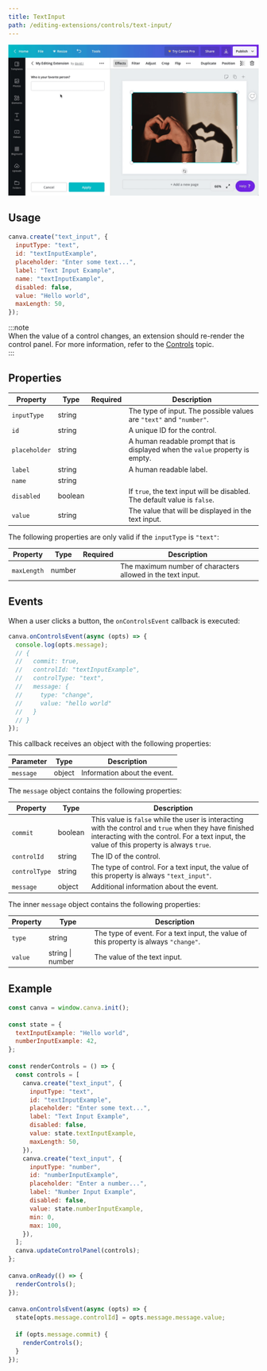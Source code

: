 ```yaml
---
title: TextInput
path: /editing-extensions/controls/text-input/
---
```


![](images/94a41e109b.gif)

## Usage

```javascript
canva.create("text_input", {
  inputType: "text",
  id: "textInputExample",
  placeholder: "Enter some text...",
  label: "Text Input Example",
  name: "textInputExample",
  disabled: false,
  value: "Hello world",
  maxLength: 50,
});
```

:::note  
 When the value of a control changes, an extension should re-render the control panel. For more information, refer to the [Controls](./#managing-the-state-of-controls.md) topic.  
:::

## Properties

| Property      | Type    | Required | Description                                                                   |
| ------------- | ------- | :------: | ----------------------------------------------------------------------------- |
| `inputType`   | string  | <Tick /> | The type of input. The possible values are `"text"` and `"number"`.           |
| `id`          | string  | <Tick /> | A unique ID for the control.                                                  |
| `placeholder` | string  |          | A human readable prompt that is displayed when the `value` property is empty. |
| `label`       | string  |          | A human readable label.                                                       |
| `name`        | string  |          |                                                                               |
| `disabled`    | boolean |          | If `true`, the text input will be disabled. The default value is `false`.     |
| `value`       | string  |          | The value that will be displayed in the text input.                           |

The following properties are only valid if the `inputType` is `"text"`:

| Property    | Type   | Required | Description                                                 |
| ----------- | ------ | :------: | ----------------------------------------------------------- |
| `maxLength` | number |          | The maximum number of characters allowed in the text input. |

## Events

When a user clicks a button, the `onControlsEvent` callback is executed:

```javascript
canva.onControlsEvent(async (opts) => {
  console.log(opts.message);
  // {
  //   commit: true,
  //   controlId: "textInputExample",
  //   controlType: "text",
  //   message: {
  //     type: "change",
  //     value: "hello world"
  //   }
  // }
});
```

This callback receives an object with the following properties:

| Parameter | Type   | Description                  |
| --------- | ------ | ---------------------------- |
| `message` | object | Information about the event. |

The `message` object contains the following properties:

| Property      | Type    | Description                                                                                                                                                                                          |
| ------------- | ------- | ---------------------------------------------------------------------------------------------------------------------------------------------------------------------------------------------------- |
| `commit`      | boolean | This value is `false` while the user is interacting with the control and `true` when they have finished interacting with the control. For a text input, the value of this property is always `true`. |
| `controlId`   | string  | The ID of the control.                                                                                                                                                                               |
| `controlType` | string  | The type of control. For a text input, the value of this property is always `"text_input"`.                                                                                                          |
| `message`     | object  | Additional information about the event.                                                                                                                                                              |

The inner `message` object contains the following properties:

| Property | Type             | Description                                                                           |
| -------- | ---------------- | ------------------------------------------------------------------------------------- |
| `type`   | string           | The type of event. For a text input, the value of this property is always `"change"`. |
| `value`  | string \| number | The value of the text input.                                                          |

## Example

```javascript
const canva = window.canva.init();

const state = {
  textInputExample: "Hello world",
  numberInputExample: 42,
};

const renderControls = () => {
  const controls = [
    canva.create("text_input", {
      inputType: "text",
      id: "textInputExample",
      placeholder: "Enter some text...",
      label: "Text Input Example",
      disabled: false,
      value: state.textInputExample,
      maxLength: 50,
    }),
    canva.create("text_input", {
      inputType: "number",
      id: "numberInputExample",
      placeholder: "Enter a number...",
      label: "Number Input Example",
      disabled: false,
      value: state.numberInputExample,
      min: 0,
      max: 100,
    }),
  ];
  canva.updateControlPanel(controls);
};

canva.onReady(() => {
  renderControls();
});

canva.onControlsEvent(async (opts) => {
  state[opts.message.controlId] = opts.message.message.value;

  if (opts.message.commit) {
    renderControls();
  }
});
```
